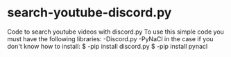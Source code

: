 # search-youtube-discord.py
Code to search youtube videos with discord.py
To use this simple code you must have the following libraries:
-Discord.py
-PyNaCl
in the case if you don't know how to install:
$ -pip install discord.py
$ -pip install pynacl

